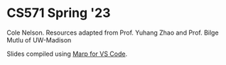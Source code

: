 # CS571 Spring '23

Cole Nelson. Resources adapted from Prof. Yuhang Zhao and Prof. Bilge Mutlu of UW-Madison

Slides compiled using [Marp for VS Code](https://marketplace.visualstudio.com/items?itemName=marp-team.marp-vscode).